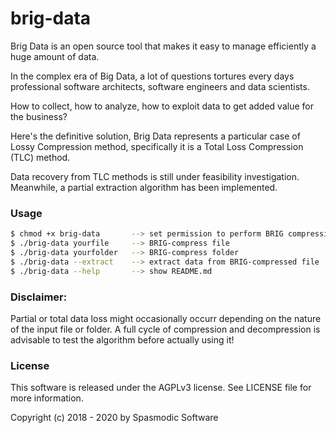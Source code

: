 # brig-data

Brig Data is an open source tool that makes it easy to manage efficiently a huge amount of data.

In the complex era of Big Data, a lot of questions tortures every days professional software architects,
software engineers and data scientists. 

How to collect, how to analyze, how to exploit data to get added value for the business?

Here's the definitive solution, Brig Data represents a particular case of Lossy Compression method,
specifically it is a Total Loss Compression (TLC) method.

Data recovery from TLC methods is still under feasibility investigation.
Meanwhile, a partial extraction algorithm has been implemented.    

### Usage
```bash
$ chmod +x brig-data       --> set permission to perform BRIG compression!
$ ./brig-data yourfile     --> BRIG-compress file
$ ./brig-data yourfolder   --> BRIG-compress folder
$ ./brig-data --extract    --> extract data from BRIG-compressed file
$ ./brig-data --help       --> show README.md
```

### Disclaimer: 
Partial or total data loss might occasionally occurr depending on the nature of the input file or folder. 
A full cycle of compression and decompression is advisable to test the algorithm before actually using it!

### License
This software is released under the AGPLv3 license. See LICENSE file for more information.

Copyright (c) 2018 - 2020 by Spasmodic Software
